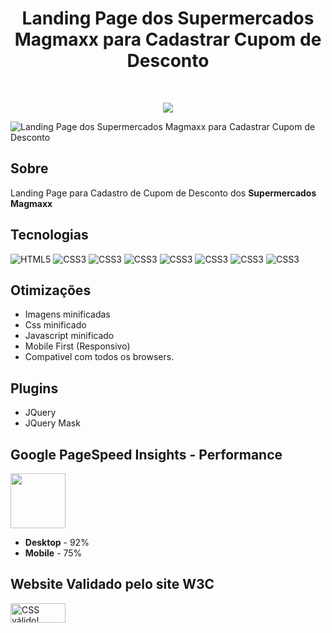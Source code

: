 <h1 align="center">Landing Page dos Supermercados Magmaxx para Cadastrar Cupom de Desconto</h1>

<br>

<p align="center">
<a href="https://matheusgomesweb.github.io/landing-page-supermercados-magmaxx-cupom-desconto" target="_blank"/><img src="https://img.shields.io/badge/🌐%20LIVE%20PREVIEW:-51487f?style=flat-square"/></a>
</p
  
<p>  
<img src="https://i.imgur.com/cTkJhHw.png" alt="Landing Page dos Supermercados Magmaxx para Cadastrar Cupom de Desconto"/>
</p>

## Sobre

Landing Page para Cadastro de Cupom de Desconto dos **Supermercados Magmaxx**

## Tecnologias

![HTML5](https://img.icons8.com/color/96/000000/html-5.png)
![CSS3](https://img.icons8.com/color/96/000000/css3.png)
![CSS3](https://img.icons8.com/color/96/000000/javascript.png)
![CSS3](https://img.icons8.com/ios/100/000000/jquery.png)
![CSS3](https://img.icons8.com/color/96/000000/sass.png)
![CSS3](https://cdn.iconscout.com/icon/free/png-64/gulp-1-282455.png)
![CSS3](https://img.icons8.com/color/96/000000/git.png)
![CSS3](https://img.icons8.com/officel/80/000000/media-queries.png)

## Otimizações

- Imagens minificadas
- Css minificado
- Javascript minificado
- Mobile First (Responsivo)
- Compativel com todos os browsers.

## Plugins

- JQuery
- JQuery Mask

## Google PageSpeed Insights - Performance

[<img src="https://www.gstatic.com/images/icons/material/product/2x/pagespeed_64dp.png" style="width:88px;"/>](https://developers.google.com/speed/pagespeed/insights/?hl=pt-br&url=https%3A%2F%2Fmatheusgomesweb.github.io%2Fclube-magmaxx-cupom-desconto%2F&tab=desktop)

- **Desktop** - 92%
- **Mobile** - 75%

## Website Validado pelo site **W3C**

[<img style="border:0;width:88px;height:31px" src="https://jigsaw.w3.org/css-validator/images/vcss-blue" alt="CSS válido!" />](https://jigsaw.w3.org/css-validator/validator?uri=https%3A%2F%2Fmatheusgomesweb.github.io%2Fclube-magmaxx-cupom-desconto%2F&profile=css3svg&usermedium=all&warning=1&vextwarning=&lang=pt-BR)
